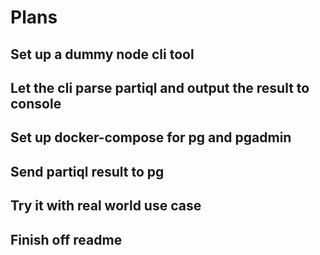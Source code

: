 # Plans

## Set up a dummy node cli tool 


## Let the cli parse partiql and output the result to console 


## Set up docker-compose for pg and pgadmin


## Send partiql result to pg


## Try it with real world use case


## Finish off readme